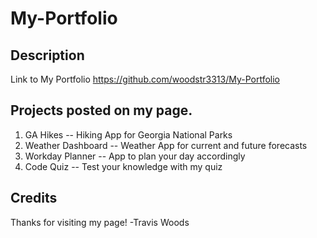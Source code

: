 # My-Portfolio
## Description
Link to My Portfolio https://github.com/woodstr3313/My-Portfolio
## Projects posted on my page.
1. GA Hikes -- Hiking App for Georgia National Parks
2. Weather Dashboard -- Weather App for current and future forecasts
3. Workday Planner -- App to plan your day accordingly
4. Code Quiz -- Test your knowledge with my quiz

## Credits
Thanks for visiting my page!
-Travis Woods
